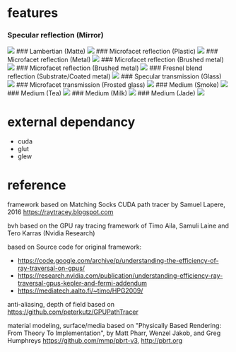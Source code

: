 # features
### Specular reflection (Mirror)
<img src="renderingResult/specularReflection.PNG">
### Lambertian (Matte)
<img src="renderingResult/lambertian.PNG">
### Microfacet reflection (Plastic)
<img src="renderingResult/microfacetRough.PNG">
### Microfacet reflection (Metal)
<img src="renderingResult/microfacetReflection.PNG">
### Microfacet reflection (Brushed metal)
<img src="renderingResult/microfacetAnisotropic01.PNG">
### Microfacet reflection (Brushed metal)
<img src="renderingResult/microfacetAnisotropic02.PNG">
### Fresnel blend reflection (Substrate/Coated metal)
<img src="renderingResult/fresnelBlend.PNG">
### Specular transmission (Glass)
<img src="renderingResult/specularGlass.PNG">
### Microfacet transmission (Frosted glass)
<img src="renderingResult/roughGlass.PNG">
### Medium (Smoke)
<img src="renderingResult/mediumSmoke.PNG">
### Medium (Tea)
<img src="renderingResult/mediumTea.PNG">
### Medium (Milk)
<img src="renderingResult/mediumMilk.PNG">
### Medium (Jade)
<img src="renderingResult/mediumJade.PNG">

# external dependancy
- cuda
- glut
- glew

# reference

framework based on Matching Socks CUDA path tracer by Samuel Lapere, 2016 https://raytracey.blogspot.com

bvh based on the GPU ray tracing framework of Timo Aila, Samuli Laine and Tero Karras (Nvidia Research)

based on Source code for original framework: 
- https://code.google.com/archive/p/understanding-the-efficiency-of-ray-traversal-on-gpus/
- https://research.nvidia.com/publication/understanding-efficiency-ray-traversal-gpus-kepler-and-fermi-addendum
- https://mediatech.aalto.fi/~timo/HPG2009/

anti-aliasing, depth of field based on https://github.com/peterkutz/GPUPathTracer

material modeling, surface/media based on "Physically Based Rendering: From Theory To Implementation", by Matt Pharr, Wenzel Jakob, and Greg Humphreys https://github.com/mmp/pbrt-v3, http://pbrt.org



